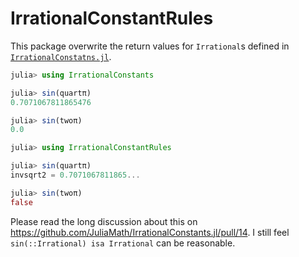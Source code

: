 # IrrationalConstantRules

This package overwrite the return values for `Irrational`s defined in [`IrrationalConstatns.jl`](https://github.com/JuliaMath/IrrationalConstants.jl).

```julia
julia> using IrrationalConstants

julia> sin(quartπ)
0.7071067811865476

julia> sin(twoπ)
0.0

julia> using IrrationalConstantRules

julia> sin(quartπ)
invsqrt2 = 0.7071067811865...

julia> sin(twoπ)
false
```

Please read the long discussion about this on https://github.com/JuliaMath/IrrationalConstants.jl/pull/14.
I still feel `sin(::Irrational) isa Irrational` can be reasonable.
